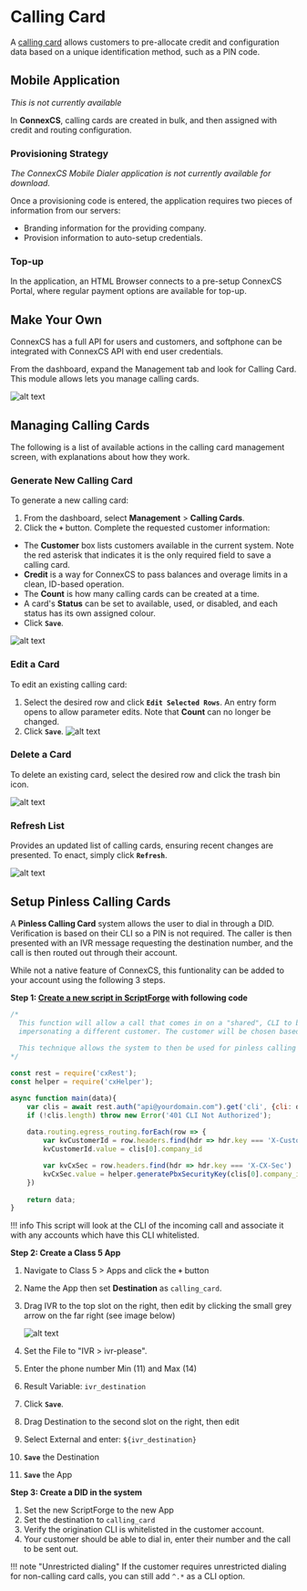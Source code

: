 # Calling Card

A [calling card](https://en.wikipedia.org/wiki/Telephone_card) allows customers to pre-allocate credit and configuration data based on a unique identification method, such as a PIN code. 


## Mobile Application 
*This is not currently available*

In **ConnexCS**, calling cards are created in bulk, and then assigned with credit and routing configuration.

### Provisioning Strategy
*The ConnexCS Mobile Dialer application is not currently available for download.*

Once a provisioning code is entered, the application requires two pieces of information from our servers:

* Branding information for the providing company.
* Provision information to auto-setup credentials.

### Top-up
In the application, an HTML Browser connects to a pre-setup ConnexCS Portal, where regular payment options are available for top-up.

## Make Your Own
ConnexCS has a full API for users and customers, and softphone can be integrated with ConnexCS API with end user credentials.

From the dashboard, expand the Management tab and look for Calling Card. This module allows lets you manage calling cards.

![alt text][cc-1]

## Managing Calling Cards

The following is a list of available actions in the calling card management screen, with explanations about how they work.

### Generate New Calling Card

To generate a new calling card:

1. From the dashboard, select **Management** > **Calling Cards**.
2. Click the **`+`** button.  Complete the requested customer information:
  * The **Customer** box lists customers available in the current system. Note the red asterisk that indicates it is the only required field to save a calling card.   
  * **Credit** is a way for ConnexCS to pass balances and overage limits in a clean, ID-based operation.
  * The **Count** is how many calling cards can be created at a time.
  * A card's **Status** can be set to available, used, or disabled, and each status has its own assigned colour.
  * Click **`Save`**. 

![alt text][cc-3]

### Edit a Card

To edit an existing calling card:

1. Select the desired row and click **`Edit Selected Rows`**. An entry form opens to allow parameter edits.  Note that **Count** can no longer be changed.
3. Click **`Save`**.
![alt text][cc-5]

### Delete a Card

To delete an existing card, select the desired row and click the trash bin icon.

![alt text][cc-6]

### Refresh List

Provides an updated list of calling cards, ensuring recent changes are presented.  To enact, simply click **`Refresh`**.

![alt text][cc-8]

## Setup Pinless Calling Cards

A **Pinless Calling Card** system allows the user to dial in through a DID. Verification is based on their CLI so a PIN is not required. The caller is then presented with an IVR message requesting the destination number, and the call is then routed out through their account.

While not a native feature of ConnexCS, this funtionality can be added to your account using the following 3 steps.

**Step 1: [Create a new script in ScriptForge](https://docs.connexcs.com/developers/scriptforge/#creating-a-new-script) with following code** 
```javascript
/*
  This function will allow a call that comes in on a "shared", CLI to be sent to the Class 5 system
  impersonating a different customer. The customer will be chosen based upon a pre-entered CLI.
  
  This technique allows the system to then be used for pinless calling card services
*/

const rest = require('cxRest');
const helper = require('cxHelper');

async function main(data){
	var clis = await rest.auth("api@yourdomain.com").get('cli', {cli: data.routing.cli});
	if (!clis.length) throw new Error('401 CLI Not Authorized');
	
	data.routing.egress_routing.forEach(row => {
		var kvCustomerId = row.headers.find(hdr => hdr.key === 'X-Customer-ID')
		kvCustomerId.value = clis[0].company_id

		var kvCxSec = row.headers.find(hdr => hdr.key === 'X-CX-Sec')
		kvCxSec.value = helper.generatePbxSecurityKey(clis[0].company_id, data.routing.server);
	})
	
	return data;
}
```

!!! info 
    This script will look at the CLI of the incoming call and associate it with any accounts which have this CLI whitelisted.

**Step 2: Create a Class 5 App**

1. Navigate to Class 5 > Apps and click the **`+`** button
2. Name the App then set **Destination** as `calling_card`.
3. Drag IVR to the top slot on the right, then edit by clicking the small grey arrow on the far right (see image below)

    ![alt text][pinless]
    
3. Set the File to "IVR > ivr-please".
3. Enter the phone number Min (11) and Max (14)
3. Result Variable: `ivr_destination`
3. Click **`Save`**.
4. Drag Destination to the second slot on the right, then edit
4. Select External and enter: `${ivr_destination}`
4. **`Save`** the Destination
4. **`Save`** the App

**Step 3: Create a DID in the system**

1. Set the new ScriptForge to the new App 
2. Set the destination to `calling_card`
3. Verify the origination CLI is whitelisted in the customer account.
4. Your customer should be able to dial in, enter their number and the call to be sent out.

!!! note "Unrestricted dialing"
    If the customer requires unrestricted dialing for non-calling card calls, you can still add `^.*` as a CLI option.




[cc-1]: /misc/img/193.png "CC-1"
[cc-3]: /misc/img/195.png "CC-3"
[cc-5]: /misc/img/197.png "CC-5"
[cc-6]: /misc/img/198.png "CC-6"
[cc-8]: /misc/img/200.png "CC-8"
[pinless]: /misc/img/pinless.png "Pinless Setup"



